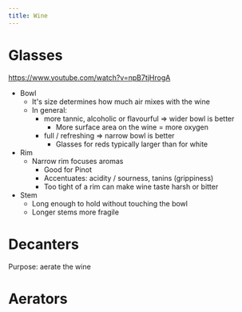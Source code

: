 ```yaml
---
title: Wine
---
```


# Glasses

https://www.youtube.com/watch?v=npB7tjHrogA

- Bowl
  - It's size determines how much air mixes with the wine
  - In general:
    - more tannic, alcoholic or flavourful => wider bowl is better
      - More surface area on the wine = more oxygen
    - full / refreshing => narrow bowl is better
      - Glasses for reds typically larger than for white
- Rim
  - Narrow rim focuses aromas
    - Good for Pinot
    - Accentuates: acidity / sourness, tanins (grippiness)
    - Too tight of a rim can make wine taste harsh or bitter
- Stem
  - Long enough to hold without touching the bowl
  - Longer stems more fragile

# Decanters

Purpose: aerate the wine

# Aerators

